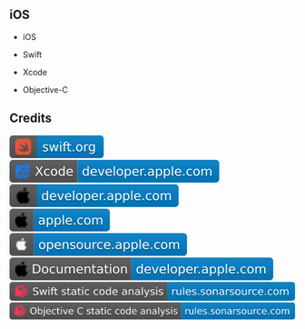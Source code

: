 iOS
---

- iOS

- Swift

- Xcode

- Objective-C

Credits
-------
[![image](
Credits/swift.org.svg)](https://swift.org/)  
[![image](
Credits/Xcode-developer.apple.com.svg)](https://developer.apple.com/xcode/)  
[![image](
Credits/developer.apple.com.svg)](https://developer.apple.com/)  
[![image](
Credits/apple.com.svg)](https://apple.com/)  
[![image](
Credits/opensource.apple.com.svg)](https://opensource.apple.com/)  
[![image](
Credits/Documentation-developer.apple.com.svg)](https://developer.apple.com/documentation/)  
[![image](
Credits/Swift-static-code-analysis-rules.sonarsource.com.svg)](https://rules.sonarsource.com/swift/)  
[![image](
Credits/Objective-C-static-code-analysis-rules.sonarsource.com.svg)](https://rules.sonarsource.com/objective-c/)